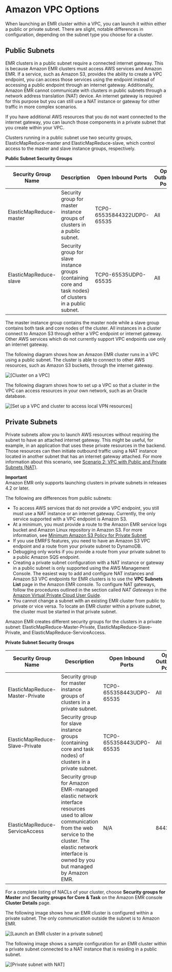 # Amazon VPC Options<a name="emr-clusters-in-a-vpc"></a>

When launching an EMR cluster within a VPC, you can launch it within either a public or private subnet\. There are slight, notable differences in configuration, depending on the subnet type you choose for a cluster\.

## Public Subnets<a name="emr-vpc-public-subnet"></a>

EMR clusters in a public subnet require a connected internet gateway\. This is because Amazon EMR clusters must access AWS services and Amazon EMR\. If a service, such as Amazon S3, provides the ability to create a VPC endpoint, you can access those services using the endpoint instead of accessing a public endpoint through an internet gateway\. Additionally, Amazon EMR cannot communicate with clusters in public subnets through a network address translation \(NAT\) device\. An internet gateway is required for this purpose but you can still use a NAT instance or gateway for other traffic in more complex scenarios\.

If you have additional AWS resources that you do not want connected to the internet gateway, you can launch those components in a private subnet that you create within your VPC\. 

Clusters running in a public subnet use two security groups, ElasticMapReduce\-master and ElasticMapReduce\-slave, which control access to the master and slave instance groups, respectively\. 


**Public Subnet Security Groups**  

| Security Group Name | Description | Open Inbound Ports | Open Outbound Ports | 
| --- | --- | --- | --- | 
| ElasticMapReduce\-master | Security group for master instance groups of clusters in a public subnet\. | TCP0\-65535844322UDP0\-65535 | All | 
| ElasticMapReduce\-slave | Security group for slave instance groups \(containing core and task nodes\) of clusters in a public subnet\.  | TCP0\-65535UDP0\-65535 | All | 

The master instance group contains the master node while a slave group contains both task and core nodes of the cluster\. All instances in a cluster connect to Amazon S3 through either a VPC endpoint or internet gateway\. Other AWS services which do not currently support VPC endpoints use only an internet gateway\.

The following diagram shows how an Amazon EMR cluster runs in a VPC using a public subnet\. The cluster is able to connect to other AWS resources, such as Amazon S3 buckets, through the internet gateway\.

![\[Cluster on a VPC\]](http://docs.aws.amazon.com/emr/latest/ManagementGuide/images/vpc_default_v3a.png)

The following diagram shows how to set up a VPC so that a cluster in the VPC can access resources in your own network, such as an Oracle database\.

![\[Set up a VPC and cluster to access local VPN resources\]](http://docs.aws.amazon.com/emr/latest/ManagementGuide/images/vpc_withVPN_v3a.png)

## Private Subnets<a name="emr-vpc-private-subnet"></a>

Private subnets allow you to launch AWS resources without requiring the subnet to have an attached internet gateway\. This might be useful, for example, in an application that uses these private resources in the backend\. Those resources can then initiate outbound traffic using a NAT instance located in another subnet that has an internet gateway attached\. For more information about this scenario, see [Scenario 2: VPC with Public and Private Subnets \(NAT\)](http://docs.aws.amazon.com/AmazonVPC/latest/UserGuide/VPC_Scenario2.html)\. 

**Important**  
Amazon EMR only supports launching clusters in private subnets in releases 4\.2 or later\.

The following are differences from public subnets:
+ To access AWS services that do not provide a VPC endpoint, you still must use a NAT instance or an internet gateway\. Currently, the only service supported with a VPC endpoint is Amazon S3\.
+ At a minimum, you must provide a route to the Amazon EMR service logs bucket and Amazon Linux repository in Amazon S3\. For more information, see [Minimum Amazon S3 Policy for Private Subnet](private-subnet-iampolicy.md)
+ If you use EMRFS features, you need to have an Amazon S3 VPC endpoint and a route from your private subnet to DynamoDB\.
+ Debugging only works if you provide a route from your private subnet to a public Amazon SQS endpoint\.
+ Creating a private subnet configuration with a NAT instance or gateway in a public subnet is only supported using the AWS Management Console\. The easiest way to add and configure NAT instances and Amazon S3 VPC endpoints for EMR clusters is to use the **VPC Subnets List** page in the Amazon EMR console\. To configure NAT gateways, follow the procedures outlined in the section called *NAT Gateways* in the [Amazon Virtual Private Cloud User Guide](http://docs.aws.amazon.com/AmazonVPC/latest/UserGuide/vpc-nat-gateway.html)\.
+ You cannot change a subnet with an existing EMR cluster from public to private or vice versa\. To locate an EMR cluster within a private subnet, the cluster must be started in that private subnet\. 

Amazon EMR creates different security groups for the clusters in a private subnet: ElasticMapReduce\-Master\-Private, ElasticMapReduce\-Slave\-Private, and ElasticMapReduce\-ServiceAccess\. 


**Private Subnet Security Groups**  

| Security Group Name | Description | Open Inbound Ports | Open Outbound Ports | 
| --- | --- | --- | --- | 
| ElasticMapReduce\-Master\-Private | Security group for master instance groups of clusters in a private subnet\. | TCP0\-655358443UDP0\-65535 | All | 
| ElasticMapReduce\-Slave\-Private | Security group for slave instance groups \(containing core and task nodes\) of clusters in a private subnet\.  | TCP0\-655358443UDP0\-65535 | All | 
| ElasticMapReduce\-ServiceAccess | Security group for Amazon EMR\-managed elastic network interface resources used to allow communication from the web service to the cluster\. The elastic network interface is owned by you but managed by Amazon EMR\.  | N/A | 8443 | 

For a complete listing of NACLs of your cluster, choose **Security groups for Master** and **Security groups for Core & Task** on the Amazon EMR console **Cluster Details** page\.

The following image shows how an EMR cluster is configured within a private subnet\. The only communication outside the subnet is to Amazon EMR\. 

![\[Launch an EMR cluster in a private subnet\]](http://docs.aws.amazon.com/emr/latest/ManagementGuide/images/vpc_with_private_subnet_v3a.png)

The following image shows a sample configuration for an EMR cluster within a private subnet connected to a NAT instance that is residing in a public subnet\.

![\[Private subnet with NAT\]](http://docs.aws.amazon.com/emr/latest/ManagementGuide/images/vpc_private_subnet_nat_v3a.png)